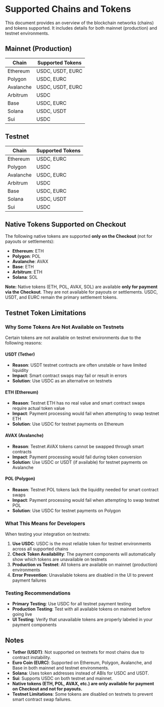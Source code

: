 # Supported Chains and Tokens

This document provides an overview of the blockchain networks (chains) and tokens supported. It includes details for both mainnet (production) and testnet environments.

## Mainnet (Production)

| Chain     | Supported Tokens |
| --------- | ---------------- |
| Ethereum  | USDC, USDT, EURC |
| Polygon   | USDC, EURC       |
| Avalanche | USDC, USDT, EURC |
| Arbitrum  | USDC             |
| Base      | USDC, EURC       |
| Solana    | USDC, USDT       |
| Sui       | USDC             |

## Testnet

| Chain     | Supported Tokens |
| --------- | ---------------- |
| Ethereum  | USDC, EURC       |
| Polygon   | USDC             |
| Avalanche | USDC, EURC       |
| Arbitrum  | USDC             |
| Base      | USDC, EURC       |
| Solana    | USDC, USDT       |
| Sui       | USDC             |

## Native Tokens Supported on Checkout

The following native tokens are supported **only on the Checkout** (not for payouts or settlements):

- **Ethereum**: ETH
- **Polygon**: POL
- **Avalanche**: AVAX
- **Base**: ETH
- **Arbitrum**: ETH
- **Solana**: SOL

**Note:** Native tokens (ETH, POL, AVAX, SOL) are available **only for payment via the Checkout**. They are not available for payouts or settlements. USDC, USDT, and EURC remain the primary settlement tokens.

## Testnet Token Limitations

### Why Some Tokens Are Not Available on Testnets

Certain tokens are not available on testnet environments due to the following reasons:

#### **USDT (Tether)**
- **Reason**: USDT testnet contracts are often unstable or have limited liquidity
- **Impact**: Smart contract swaps may fail or result in errors
- **Solution**: Use USDC as an alternative on testnets

#### **ETH (Ethereum)**
- **Reason**: Testnet ETH has no real value and smart contract swaps require actual token value
- **Impact**: Payment processing would fail when attempting to swap testnet ETH
- **Solution**: Use USDC for testnet payments on Ethereum

#### **AVAX (Avalanche)**
- **Reason**: Testnet AVAX tokens cannot be swapped through smart contracts
- **Impact**: Payment processing would fail during token conversion
- **Solution**: Use USDC or USDT (if available) for testnet payments on Avalanche

#### **POL (Polygon)**
- **Reason**: Testnet POL tokens lack the liquidity needed for smart contract swaps
- **Impact**: Payment processing would fail when attempting to swap testnet POL
- **Solution**: Use USDC for testnet payments on Polygon

### What This Means for Developers

When testing your integration on testnets:

1. **Use USDC**: USDC is the most reliable token for testnet environments across all supported chains
2. **Check Token Availability**: The payment components will automatically show which tokens are unavailable on testnets
3. **Production vs Testnet**: All tokens are available on mainnet (production) environments
4. **Error Prevention**: Unavailable tokens are disabled in the UI to prevent payment failures

### Testing Recommendations

- **Primary Testing**: Use USDC for all testnet payment testing
- **Production Testing**: Test with all available tokens on mainnet before going live
- **UI Testing**: Verify that unavailable tokens are properly labeled in your payment components

## Notes

- **Tether (USDT)**: Not supported on testnets for most chains due to contract instability.
- **Euro Coin (EURC)**: Supported on Ethereum, Polygon, Avalanche, and Base in both mainnet and testnet environments.
- **Solana**: Uses token addresses instead of ABIs for USDC and USDT.
- **Sui**: Supports USDC on both testnet and mainnet.
- **Native tokens (ETH, POL, AVAX, etc.) are only available for payment on Checkout and not for payouts.**
- **Testnet Limitations**: Some tokens are disabled on testnets to prevent smart contract swap failures.
